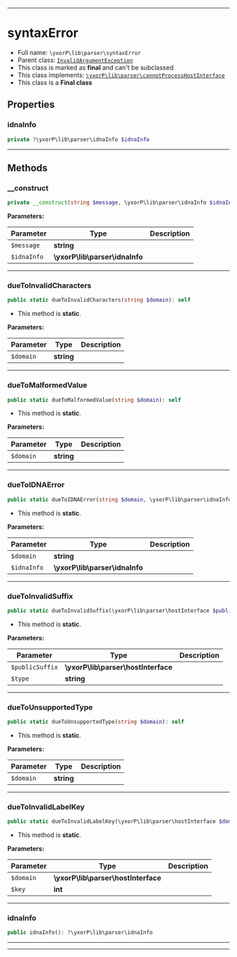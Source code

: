***

# syntaxError





* Full name: `\yxorP\lib\parser\syntaxError`
* Parent class: [`InvalidArgumentException`](../../../../InvalidArgumentException.md)
* This class is marked as **final** and can't be subclassed
* This class implements:
[`\yxorP\lib\parser\cannotProcessHostInterface`](./cannotProcessHostInterface.md)
* This class is a **Final class**



## Properties


### idnaInfo



```php
private ?\yxorP\lib\parser\idnaInfo $idnaInfo
```






***

## Methods


### __construct



```php
private __construct(string $message, \yxorP\lib\parser\idnaInfo $idnaInfo = null): mixed
```








**Parameters:**

| Parameter | Type | Description |
|-----------|------|-------------|
| `$message` | **string** |  |
| `$idnaInfo` | **\yxorP\lib\parser\idnaInfo** |  |




***

### dueToInvalidCharacters



```php
public static dueToInvalidCharacters(string $domain): self
```



* This method is **static**.




**Parameters:**

| Parameter | Type | Description |
|-----------|------|-------------|
| `$domain` | **string** |  |




***

### dueToMalformedValue



```php
public static dueToMalformedValue(string $domain): self
```



* This method is **static**.




**Parameters:**

| Parameter | Type | Description |
|-----------|------|-------------|
| `$domain` | **string** |  |




***

### dueToIDNAError



```php
public static dueToIDNAError(string $domain, \yxorP\lib\parser\idnaInfo $idnaInfo): self
```



* This method is **static**.




**Parameters:**

| Parameter | Type | Description |
|-----------|------|-------------|
| `$domain` | **string** |  |
| `$idnaInfo` | **\yxorP\lib\parser\idnaInfo** |  |




***

### dueToInvalidSuffix



```php
public static dueToInvalidSuffix(\yxorP\lib\parser\hostInterface $publicSuffix, string $type = &#039;&#039;): self
```



* This method is **static**.




**Parameters:**

| Parameter | Type | Description |
|-----------|------|-------------|
| `$publicSuffix` | **\yxorP\lib\parser\hostInterface** |  |
| `$type` | **string** |  |




***

### dueToUnsupportedType



```php
public static dueToUnsupportedType(string $domain): self
```



* This method is **static**.




**Parameters:**

| Parameter | Type | Description |
|-----------|------|-------------|
| `$domain` | **string** |  |




***

### dueToInvalidLabelKey



```php
public static dueToInvalidLabelKey(\yxorP\lib\parser\hostInterface $domain, int $key): self
```



* This method is **static**.




**Parameters:**

| Parameter | Type | Description |
|-----------|------|-------------|
| `$domain` | **\yxorP\lib\parser\hostInterface** |  |
| `$key` | **int** |  |




***

### idnaInfo



```php
public idnaInfo(): ?\yxorP\lib\parser\idnaInfo
```











***


***

